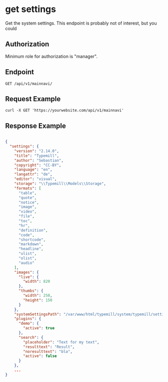 # get settings

Get the system settings. This endpoint is probably not of interest, but you could 

## Authorization

Minimum role for authorization is "manager".

## Endpoint

```http
GET /api/v1/mainnavi/
```

## Request Example

```curl
curl -X GET 'https://yourwebsite.com/api/v1/mainnavi'
```

## Response Example

```json

{
  "settings": {
    "version": "2.14.0",
    "title": "Typemill",
    "author": "Sebastian",
    "copyright": "CC-BY",
    "language": "en",
    "langattr": "de",
    "editor": "visual",
    "storage": "\\Typemill\\Models\\Storage",
    "formats": [
      "table",
      "quote",
      "notice",
      "image",
      "video",
      "file",
      "toc",
      "hr",
      "definition",
      "code",
      "shortcode",
      "markdown",
      "headline",
      "ulist",
      "olist",
      "audio"
    ],
    "images": {
      "live": {
        "width": 820
      },
      "thumbs": {
        "width": 250,
        "height": 150
      }
    },
    "systemSettingsPath": "/var/www/html/typemill/system/typemill/settings/",
    "plugins": {
      "demo": {
        "active": true
      },
      "search": {
        "placeholder": "Text for my text",
        "resulttext": "Result",
        "noresulttext": "bla",
        "active": false
      }
    },
    ...
}

```


